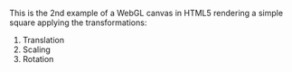 This is the 2nd example of a WebGL canvas in HTML5 rendering a simple square applying the transformations:
1. Translation
2. Scaling
3. Rotation